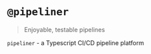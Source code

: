 # `@pipeliner`

> Enjoyable, testable pipelines

`pipeliner` - a Typescript CI/CD pipeline platform
